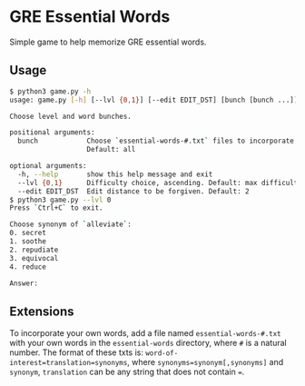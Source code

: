 # GRE Essential Words

Simple game to help memorize GRE essential words.

## Usage

```bash
$ python3 game.py -h
usage: game.py [-h] [--lvl {0,1}] [--edit EDIT_DST] [bunch [bunch ...]]

Choose level and word bunches.

positional arguments:
  bunch            Choose `essential-words-#.txt` files to incorporate.
                   Default: all

optional arguments:
  -h, --help       show this help message and exit
  --lvl {0,1}      Difficulty choice, ascending. Default: max difficulty
  --edit EDIT_DST  Edit distance to be forgiven. Default: 2
$ python3 game.py --lvl 0
Press `Ctrl+C` to exit.

Choose synonym of `alleviate`:
0. secret
1. soothe
2. repudiate
3. equivocal
4. reduce

Answer:
```

## Extensions

To incorporate your own words, add a file named `essential-words-#.txt`
with your own words in the `essential-words` directory, where `#` is a natural number.
The format of these txts is: `word-of-interest=translation=synonyms`, where `synonyms=synonym[,synonyms]`
and `synonym`, `translation` can be any string that does not contain `=`.
